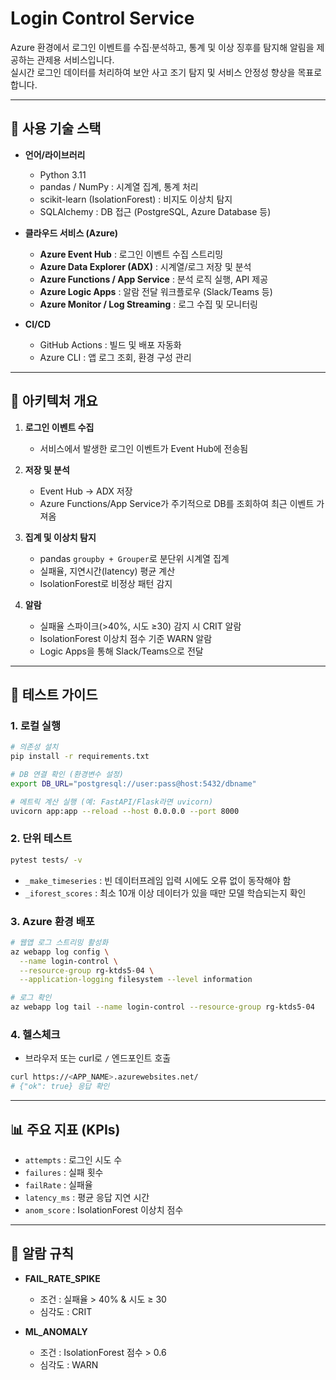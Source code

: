 # Login Control Service

Azure 환경에서 로그인 이벤트를 수집·분석하고, 통계 및 이상 징후를 탐지해 알림을 제공하는 관제용 서비스입니다.  
실시간 로그인 데이터를 처리하여 보안 사고 조기 탐지 및 서비스 안정성 향상을 목표로 합니다.

---

## 🔧 사용 기술 스택

- **언어/라이브러리**
  - Python 3.11
  - pandas / NumPy : 시계열 집계, 통계 처리
  - scikit-learn (IsolationForest) : 비지도 이상치 탐지
  - SQLAlchemy : DB 접근 (PostgreSQL, Azure Database 등)

- **클라우드 서비스 (Azure)**
  - **Azure Event Hub** : 로그인 이벤트 수집 스트리밍
  - **Azure Data Explorer (ADX)** : 시계열/로그 저장 및 분석
  - **Azure Functions / App Service** : 분석 로직 실행, API 제공
  - **Azure Logic Apps** : 알람 전달 워크플로우 (Slack/Teams 등)
  - **Azure Monitor / Log Streaming** : 로그 수집 및 모니터링

- **CI/CD**
  - GitHub Actions : 빌드 및 배포 자동화
  - Azure CLI : 앱 로그 조회, 환경 구성 관리

---

## 📐 아키텍처 개요

1. **로그인 이벤트 수집**
   - 서비스에서 발생한 로그인 이벤트가 Event Hub에 전송됨

2. **저장 및 분석**
   - Event Hub → ADX 저장
   - Azure Functions/App Service가 주기적으로 DB를 조회하여 최근 이벤트 가져옴

3. **집계 및 이상치 탐지**
   - pandas `groupby + Grouper`로 분단위 시계열 집계
   - 실패율, 지연시간(latency) 평균 계산
   - IsolationForest로 비정상 패턴 감지

4. **알람**
   - 실패율 스파이크(>40%, 시도 ≥30) 감지 시 CRIT 알람
   - IsolationForest 이상치 점수 기준 WARN 알람
   - Logic Apps을 통해 Slack/Teams으로 전달

---

## 🧪 테스트 가이드

### 1. 로컬 실행
```bash
# 의존성 설치
pip install -r requirements.txt

# DB 연결 확인 (환경변수 설정)
export DB_URL="postgresql://user:pass@host:5432/dbname"

# 메트릭 계산 실행 (예: FastAPI/Flask라면 uvicorn)
uvicorn app:app --reload --host 0.0.0.0 --port 8000
```

### 2. 단위 테스트
```bash
pytest tests/ -v
```

- `_make_timeseries` : 빈 데이터프레임 입력 시에도 오류 없이 동작해야 함  
- `_iforest_scores` : 최소 10개 이상 데이터가 있을 때만 모델 학습되는지 확인  

### 3. Azure 환경 배포
```bash
# 웹앱 로그 스트리밍 활성화
az webapp log config \
  --name login-control \
  --resource-group rg-ktds5-04 \
  --application-logging filesystem --level information

# 로그 확인
az webapp log tail --name login-control --resource-group rg-ktds5-04
```

### 4. 헬스체크
- 브라우저 또는 curl로 `/` 엔드포인트 호출
```bash
curl https://<APP_NAME>.azurewebsites.net/
# {"ok": true} 응답 확인
```

---

## 📊 주요 지표 (KPIs)

- `attempts` : 로그인 시도 수
- `failures` : 실패 횟수
- `failRate` : 실패율
- `latency_ms` : 평균 응답 지연 시간
- `anom_score` : IsolationForest 이상치 점수

---

## 🚨 알람 규칙

- **FAIL_RATE_SPIKE**
  - 조건 : 실패율 > 40% & 시도 ≥ 30
  - 심각도 : CRIT

- **ML_ANOMALY**
  - 조건 : IsolationForest 점수 > 0.6
  - 심각도 : WARN
